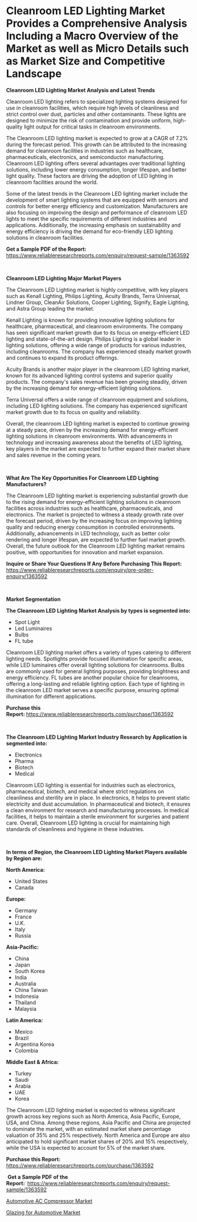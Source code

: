 <p><h1>Cleanroom LED Lighting Market Provides a Comprehensive Analysis Including a Macro Overview of the Market as well as Micro Details such as Market Size and Competitive Landscape</h1></p><p><strong>Cleanroom LED Lighting Market Analysis and Latest Trends</strong></p>
<p><p>Cleanroom LED lighting refers to specialized lighting systems designed for use in cleanroom facilities, which require high levels of cleanliness and strict control over dust, particles and other contaminants. These lights are designed to minimize the risk of contamination and provide uniform, high-quality light output for critical tasks in cleanroom environments.</p><p>The Cleanroom LED lighting market is expected to grow at a CAGR of 7.2% during the forecast period. This growth can be attributed to the increasing demand for cleanroom facilities in industries such as healthcare, pharmaceuticals, electronics, and semiconductor manufacturing. Cleanroom LED lighting offers several advantages over traditional lighting solutions, including lower energy consumption, longer lifespan, and better light quality. These factors are driving the adoption of LED lighting in cleanroom facilities around the world.</p><p>Some of the latest trends in the Cleanroom LED lighting market include the development of smart lighting systems that are equipped with sensors and controls for better energy efficiency and customization. Manufacturers are also focusing on improving the design and performance of cleanroom LED lights to meet the specific requirements of different industries and applications. Additionally, the increasing emphasis on sustainability and energy efficiency is driving the demand for eco-friendly LED lighting solutions in cleanroom facilities.</p></p>
<p><strong>Get a Sample PDF of the Report:&nbsp;</strong> <a href="https://www.reliableresearchreports.com/enquiry/request-sample/1363592">https://www.reliableresearchreports.com/enquiry/request-sample/1363592</a></p>
<p>&nbsp;</p>
<p><strong>Cleanroom LED Lighting Major Market Players</strong></p>
<p><p>The Cleanroom LED Lighting market is highly competitive, with key players such as Kenall Lighting, Philips Lighting, Acuity Brands, Terra Universal, Lindner Group, CleanAir Solutions, Cooper Lighting, Signify, Eagle Lighting, and Astra Group leading the market. </p><p>Kenall Lighting is known for providing innovative lighting solutions for healthcare, pharmaceutical, and cleanroom environments. The company has seen significant market growth due to its focus on energy-efficient LED lighting and state-of-the-art design. Philips Lighting is a global leader in lighting solutions, offering a wide range of products for various industries, including cleanrooms. The company has experienced steady market growth and continues to expand its product offerings.</p><p>Acuity Brands is another major player in the cleanroom LED lighting market, known for its advanced lighting control systems and superior quality products. The company's sales revenue has been growing steadily, driven by the increasing demand for energy-efficient lighting solutions. </p><p>Terra Universal offers a wide range of cleanroom equipment and solutions, including LED lighting solutions. The company has experienced significant market growth due to its focus on quality and reliability. </p><p>Overall, the cleanroom LED lighting market is expected to continue growing at a steady pace, driven by the increasing demand for energy-efficient lighting solutions in cleanroom environments. With advancements in technology and increasing awareness about the benefits of LED lighting, key players in the market are expected to further expand their market share and sales revenue in the coming years.</p></p>
<p>&nbsp;</p>
<p><strong>What Are The Key Opportunities For Cleanroom LED Lighting Manufacturers?</strong></p>
<p><p>The Cleanroom LED lighting market is experiencing substantial growth due to the rising demand for energy-efficient lighting solutions in cleanroom facilities across industries such as healthcare, pharmaceuticals, and electronics. The market is projected to witness a steady growth rate over the forecast period, driven by the increasing focus on improving lighting quality and reducing energy consumption in controlled environments. Additionally, advancements in LED technology, such as better color rendering and longer lifespan, are expected to further fuel market growth. Overall, the future outlook for the Cleanroom LED lighting market remains positive, with opportunities for innovation and market expansion.</p></p>
<p><strong>Inquire or Share Your Questions If Any Before Purchasing This Report:</strong> <a href="https://www.reliableresearchreports.com/enquiry/pre-order-enquiry/1363592">https://www.reliableresearchreports.com/enquiry/pre-order-enquiry/1363592</a></p>
<p>&nbsp;</p>
<p><strong>Market Segmentation</strong></p>
<p><strong>The Cleanroom LED Lighting Market Analysis by types is segmented into:</strong></p>
<p><ul><li>Spot Light</li><li>Led Luminaires</li><li>Bulbs</li><li>FL tube</li></ul></p>
<p><p>Cleanroom LED lighting market offers a variety of types catering to different lighting needs. Spotlights provide focused illumination for specific areas, while LED luminaires offer overall lighting solutions for cleanrooms. Bulbs are commonly used for general lighting purposes, providing brightness and energy efficiency. FL tubes are another popular choice for cleanrooms, offering a long-lasting and reliable lighting option. Each type of lighting in the cleanroom LED market serves a specific purpose, ensuring optimal illumination for different applications.</p></p>
<p><strong>Purchase this Report:&nbsp;</strong><a href="https://www.reliableresearchreports.com/purchase/1363592">https://www.reliableresearchreports.com/purchase/1363592</a></p>
<p>&nbsp;</p>
<p><strong>The Cleanroom LED Lighting Market Industry Research by Application is segmented into:</strong></p>
<p><ul><li>Electronics</li><li>Pharma</li><li>Biotech</li><li>Medical</li></ul></p>
<p><p>Cleanroom LED lighting is essential for industries such as electronics, pharmaceutical, biotech, and medical where strict regulations on cleanliness and sterility are in place. In electronics, it helps to prevent static electricity and dust accumulation. In pharmaceutical and biotech, it ensures a clean environment for research and manufacturing processes. In medical facilities, it helps to maintain a sterile environment for surgeries and patient care. Overall, Cleanroom LED lighting is crucial for maintaining high standards of cleanliness and hygiene in these industries.</p></p>
<p>&nbsp;</p>
<p><strong>In terms of Region, the Cleanroom LED Lighting Market Players available by Region are:</strong></p>
<p>
    <p> <strong> North America: </strong>
        <ul>
            <li>United States</li>
            <li>Canada</li>
        </ul>
        </p> 
    <p> <strong> Europe: </strong>
        <ul>
            <li>Germany</li>
            <li>France</li>
            <li>U.K.</li>
            <li>Italy</li>
            <li>Russia</li>
        </ul>
        </p> 
    <p> <strong> Asia-Pacific: </strong>
        <ul>
            <li>China</li>
            <li>Japan</li>
            <li>South Korea</li>
            <li>India</li>
            <li>Australia</li>
            <li>China Taiwan</li>
            <li>Indonesia</li>
            <li>Thailand</li>
            <li>Malaysia</li>
        </ul>
        </p> 
    <p> <strong> Latin America: </strong>
        <ul>
            <li>Mexico</li>
            <li>Brazil</li>
            <li>Argentina Korea</li>
            <li>Colombia</li>
        </ul>
        </p> 
    <p> <strong> Middle East & Africa: </strong>
        <ul>
            <li>Turkey</li>
            <li>Saudi</li>
            <li>Arabia</li>
            <li>UAE</li>
            <li>Korea</li>
        </ul>
    </p>
    </p>
<p><p>The Cleanroom LED lighting market is expected to witness significant growth across key regions such as North America, Asia Pacific, Europe, USA, and China. Among these regions, Asia Pacific and China are projected to dominate the market, with an estimated market share percentage valuation of 35% and 25% respectively. North America and Europe are also anticipated to hold significant market shares of 20% and 15% respectively, while the USA is expected to account for 5% of the market share.</p></p>
<p><strong>Purchase this Report: </strong><a href="https://www.reliableresearchreports.com/purchase/1363592">https://www.reliableresearchreports.com/purchase/1363592</a></p>
<p>&nbsp;<strong>Get a Sample PDF of the Report:&nbsp;&nbsp;</strong><a href="https://www.reliableresearchreports.com/enquiry/request-sample/1363592">https://www.reliableresearchreports.com/enquiry/request-sample/1363592</a></p>
<p><strong></strong></p>
<p><p><a href="https://flame-sidecar-702.notion.site/Automotive-AC-Compressor-Market-Size-Market-Trends-and-Growth-Outlook-forecasted-for-period-from-2-6f9424df7c8f4471b5b799571cac97ae">Automotive AC Compressor Market</a></p><p><a href="https://pretty-mail-caf.notion.site/Glazing-for-Automotive-Market-Size-Reflecting-a-Forecast-Till-2031-Market-By-Type-By-Application-a-df2073ab0a224c3cb7a76854e083f99f">Glazing for Automotive Market</a></p></p>